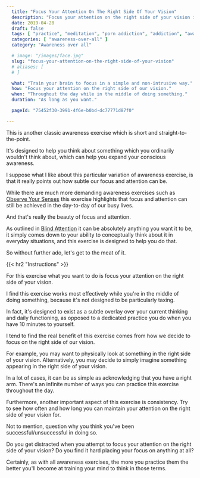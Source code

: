 ```yaml
---
  title: "Focus Your Attention On The Right Side Of Your Vision"
  description: "Focus your attention on the right side of your vision in order to train your capacity for awareness."
  date: 2019-04-28
  draft: false
  tags: [ "practice", "meditation", "porn addiction", "addiction", "awareness", "awareness exercises", "perspective", "nofap", "neverfap", "neverfap deluxe" ]
  categories: [ "awareness-over-all" ]
  category: "Awareness over all"

  # image: "/images/face.jpg"
  slug: "focus-your-attention-on-the-right-side-of-your-vision"
  # aliases: [
  # ]

  what: "Train your brain to focus in a simple and non-intrusive way."
  how: "Focus your attention on the right side of our vision."
  when: "Throughout the day while in the middle of doing something."
  duration: "As long as you want."

  pageId: "75452f30-3991-4f6e-b0bd-dc77771d87f0"

---
```


This is another classic awareness exercise which is short and straight-to-the-point.

It's designed to help you think about something which you ordinarily wouldn't think about, which can help you expand your conscious awareness.

I suppose what I like about this particular variation of awareness exercise, is that it really points out how subtle our focus and attention can be.

While there are much more demanding awareness exercises such as <a class="link" href="/practices/observe-your-senses">Observe Your Senses</a> this exercise highlights that focus and attention can still be achieved in the day-to-day of our busy lives.

And that's really the beauty of focus and attention. 

As outlined in <a class="link" href="/practices/blind-attention">Blind Attention</a> it can be absolutely anything you want it to be, it simply comes down to your ability to conceptually think about it in everyday situations, and this exercise is designed to help you do that.

So without further ado, let's get to the meat of it.


{{< hr2 "Instructions" >}}


For this exercise what you want to do is focus your attention on the right side of your vision.

I find this exercise works most effectively while you're in the middle of doing something, because it's not designed to be particularly taxing.

In fact, it's designed to exist as a subtle overlay over your current thinking and daily functioning, as opposed to a dedicated practice you do when you have 10 minutes to yourself.

I tend to find the real benefit of this exercise comes from how we decide to focus on the right side of our vision.

For example, you may want to physically look at something in the right side of your vision. Alternatively, you may decide to simply imagine something appearing in the right side of your vision.

In a lot of cases, it can be as simple as acknowledging that you have a right arm. There's an infinite number of ways you can practice this exercise throughout the day.

Furthermore, another important aspect of this exercise is consistency. Try to see how often and how long you can maintain your attention on the right side of your vision for.

Not to mention, question why you think you've been successful/unsuccessful in doing so.

Do you get distracted when you attempt to focus your attention on the right side of your vision? Do you find it hard placing your focus on anything at all?

Certainly, as with all awareness exercises, the more you practice them the better you'll become at training your mind to think in those terms.

<!-- 
{{< hr2 "Additional Resources" >}}  -->

<!-- maybe link to other  -->

